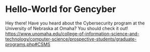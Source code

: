# Hello-World for Gencyber

Hey there! Have you heard about the Cybersecurity program at the University of Nebraska at
Omaha? You should check it out!
https://www.unomaha.edu/college-of-information-science-and-technology/computer-science/prospective-students/graduate-programs.php#CSMS
